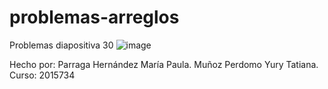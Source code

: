 # problemas-arreglos
Problemas diapositiva 30
![image](https://github.com/user-attachments/assets/858812ba-89ee-4071-a7fb-6841476b74d3)

Hecho por: 
Parraga Hernández María Paula.
Muñoz Perdomo Yury Tatiana.
Curso: 2015734
